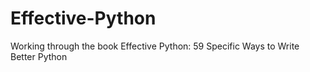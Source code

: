 # Effective-Python
Working through the book Effective Python: 59 Specific Ways to Write Better Python
